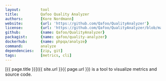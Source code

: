 ```yaml
---
layout:         tool
title:          Qafoo Quality Analyzer
authors:        [Kore Nordmann]
website:        {url: 'https://github.com/Qafoo/QualityAnalyzer'}
license:        {url: 'https://github.com/Qafoo/QualityAnalyzer/blob/master/LICENSE', label: 'GNU Affero General Public License v3.0'}
github:         {name: Qafoo/QualityAnalyzer}
packagist:      {name: qafoo/quality-analyzer}               
dockerhub:      {name: phpqa/analyze}     
command:        analyze
dependencies:   [zip, git]
tags:           [metrics, cli]
---
```


[{{ page.title }}]({{ site.url }}{{ page.url }}) is a tool to visualize metrics and source code.

<!--more--> 
